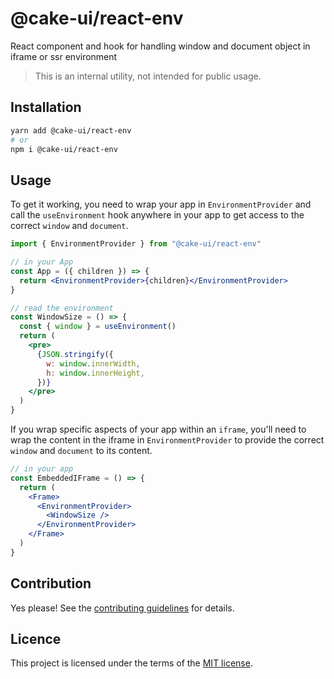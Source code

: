 # @cake-ui/react-env

React component and hook for handling window and document object in iframe or
ssr environment

> This is an internal utility, not intended for public usage.

## Installation

```sh
yarn add @cake-ui/react-env
# or
npm i @cake-ui/react-env
```

## Usage

To get it working, you need to wrap your app in `EnvironmentProvider` and call
the `useEnvironment` hook anywhere in your app to get access to the correct
`window` and `document`.

```jsx
import { EnvironmentProvider } from "@cake-ui/react-env"

// in your App
const App = ({ children }) => {
  return <EnvironmentProvider>{children}</EnvironmentProvider>
}

// read the environment
const WindowSize = () => {
  const { window } = useEnvironment()
  return (
    <pre>
      {JSON.stringify({
        w: window.innerWidth,
        h: window.innerHeight,
      })}
    </pre>
  )
}
```

If you wrap specific aspects of your app within an `iframe`, you'll need to wrap
the content in the iframe in `EnvironmentProvider` to provide the correct
`window` and `document` to its content.

```jsx
// in your app
const EmbeddedIFrame = () => {
  return (
    <Frame>
      <EnvironmentProvider>
        <WindowSize />
      </EnvironmentProvider>
    </Frame>
  )
}
```

## Contribution

Yes please! See the
[contributing guidelines](https://github.com/cake-ui/cake-ui/blob/master/CONTRIBUTING.md)
for details.

## Licence

This project is licensed under the terms of the
[MIT license](https://github.com/cake-ui/cake-ui/blob/master/LICENSE).
